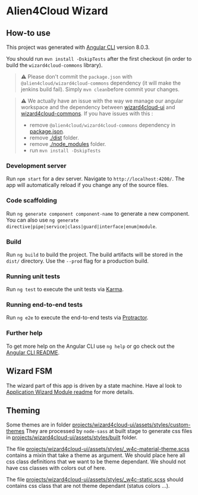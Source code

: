 # Alien4Cloud Wizard

## How-to use

This project was generated with [Angular CLI](https://github.com/angular/angular-cli) version 8.0.3.

You should run ```mvn install -DskipTests``` after the first checkout (in order to build the `wizard4cloud-commons` library).

> :warning: Please don't commit the ```package.json``` with ``@alien4cloud/wizard4cloud-commons`` dependency (it will make the jenkins build fail). 
> Simply ```mvn clean```before commit your changes.

> :warning: We actually have an issue with the way we manage our angular workspace and the dependency
> between [wizard4cloud-ui](projects/wizard4cloud-ui) and [wizard4cloud-commons](projects/wizard4cloud-commons).
> If you have issues with this :
> - remove ``@alien4cloud/wizard4cloud-commons`` dependency in [package.json](package.json).
> - remove [./dist](./dist) folder.
> - remove [./node_modules](./node_modules) folder.
> - run ```mvn install -DskipTests``` 

### Development server

Run `npm start` for a dev server. Navigate to `http://localhost:4200/`. The app will automatically reload if you change any of the source files.

### Code scaffolding

Run `ng generate component component-name` to generate a new component. You can also use `ng generate directive|pipe|service|class|guard|interface|enum|module`.

### Build

Run `ng build` to build the project. The build artifacts will be stored in the `dist/` directory. Use the `--prod` flag for a production build.

### Running unit tests

Run `ng test` to execute the unit tests via [Karma](https://karma-runner.github.io).

### Running end-to-end tests

Run `ng e2e` to execute the end-to-end tests via [Protractor](http://www.protractortest.org/).

### Further help

To get more help on the Angular CLI use `ng help` or go check out the [Angular CLI README](https://github.com/angular/angular-cli/blob/master/README.md).

## Wizard FSM

The wizard part of this app is driven by a state machine.
Have al look to [Application Wizard Module readme](projects/wizard4cloud-ui/src/app/features/application-wizard/readme.md) for more details.

## Theming

Some themes are in folder [projects/wizard4cloud-ui/assets/styles/custom-themes]()
They are processed by ``node-sass`` at built stage to generate css files in [projects/wizard4cloud-ui/assets/styles/built]() folder.

The file [projects/wizard4cloud-ui/assets/styles/_w4c-material-theme.scss]() contains a mixin that take a theme as argument. We should place here all css class definitions that we want to be theme dependant. We should not have css classes with colors out of here.

The file [projects/wizard4cloud-ui/assets/styles/_w4c-static.scss]() should contains css class that are not theme dependant (status colors ...).


